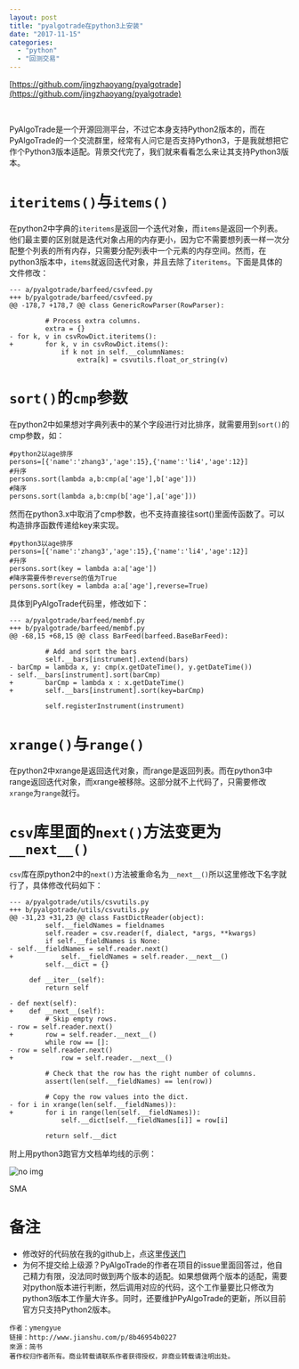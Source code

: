 ```yaml
---
layout: post
title: "pyalgotrade在python3上安装"
date: "2017-11-15"
categories: 
  - "python"
  - "回测交易"
---
```


[https://github.com/jingzhaoyang/pyalgotrade](https://github.com/jingzhaoyang/pyalgotrade)

 

PyAlgoTrade是一个开源回测平台，不过它本身支持Python2版本的，而在PyAlgoTrade的一个交流群里，经常有人问它是否支持Python3，于是我就想把它作个Python3版本适配。背景交代完了，我们就来看看怎么来让其支持Python3版本。

# `iteritems()`与`items()`

在python2中字典的`iteritems`是返回一个迭代对象，而`items`是返回一个列表。他们最主要的区别就是迭代对象占用的内存更小，因为它不需要想列表一样一次分配整个列表的所有内存，只需要分配列表中一个元素的内存空间。然而，在python3版本中，`items`就返回迭代对象，并且去除了`iteritems`。下面是具体的文件修改：

```
--- a/pyalgotrade/barfeed/csvfeed.py
+++ b/pyalgotrade/barfeed/csvfeed.py
@@ -178,7 +178,7 @@ class GenericRowParser(RowParser):

         # Process extra columns.
         extra = {}
- for k, v in csvRowDict.iteritems():
+        for k, v in csvRowDict.items():
             if k not in self.__columnNames:
                 extra[k] = csvutils.float_or_string(v)
```

# `sort()`的`cmp`参数

在python2中如果想对字典列表中的某个字段进行对比排序，就需要用到`sort()`的cmp参数，如：

```
#python2以age排序
persons=[{'name':'zhang3','age':15},{'name':'li4','age':12}]
#升序
persons.sort(lambda a,b:cmp(a['age'],b['age']))
#降序
persons.sort(lambda a,b:cmp(b['age'],a['age']))
```

然而在python3.x中取消了cmp参数，也不支持直接往sort()里面传函数了。可以构造排序函数传递给key来实现。

```
#python3以age排序
persons=[{'name':'zhang3','age':15},{'name':'li4','age':12}]
#升序
persons.sort(key = lambda a:a['age'])
#降序需要传参reverse的值为True
persons.sort(key = lambda a:a['age'],reverse=True)
```

具体到PyAlgoTrade代码里，修改如下：

```
--- a/pyalgotrade/barfeed/membf.py
+++ b/pyalgotrade/barfeed/membf.py
@@ -68,15 +68,15 @@ class BarFeed(barfeed.BaseBarFeed):

         # Add and sort the bars
         self.__bars[instrument].extend(bars)
- barCmp = lambda x, y: cmp(x.getDateTime(), y.getDateTime())
- self.__bars[instrument].sort(barCmp)
+        barCmp = lambda x : x.getDateTime()
+        self.__bars[instrument].sort(key=barCmp)

         self.registerInstrument(instrument)
```

# `xrange()`与`range()`

在python2中xrange是返回迭代对象，而range是返回列表。而在python3中range返回迭代对象，而xrange被移除。这部分就不上代码了，只需要修改`xrange`为`range`就行。

# `csv`库里面的`next()`方法变更为`__next__()`

`csv`库在原python2中的`next()`方法被重命名为`__next__()`所以这里修改下名字就行了，具体修改代码如下：

```
--- a/pyalgotrade/utils/csvutils.py
+++ b/pyalgotrade/utils/csvutils.py
@@ -31,23 +31,23 @@ class FastDictReader(object):
         self.__fieldNames = fieldnames
         self.reader = csv.reader(f, dialect, *args, **kwargs)
         if self.__fieldNames is None:
- self.__fieldNames = self.reader.next()
+            self.__fieldNames = self.reader.__next__()
         self.__dict = {}

     def __iter__(self):
         return self

- def next(self):
+    def __next__(self):
         # Skip empty rows.
- row = self.reader.next()
+        row = self.reader.__next__()
         while row == []:
- row = self.reader.next()
+            row = self.reader.__next__()

         # Check that the row has the right number of columns.
         assert(len(self.__fieldNames) == len(row))

         # Copy the row values into the dict.
- for i in xrange(len(self.__fieldNames)):
+        for i in range(len(self.__fieldNames)):
             self.__dict[self.__fieldNames[i]] = row[i]

         return self.__dict
```

附上用python3跑官方文档单均线的示例：

![no img](http://upload-images.jianshu.io/upload_images/1924769-630e249d245790b1.png?imageMogr2/auto-orient/strip%7CimageView2/2/w/1240)

SMA

# 备注

- 修改好的代码放在我的github上，点这里[传送门](https://github.com/jingzhaoyang/pyalgotrade)
- 为何不提交给上级源？PyAlgoTrade的作者在项目的issue里面回答过，他自己精力有限，没法同时做到两个版本的适配。如果想做两个版本的适配，需要对python版本进行判断，然后调用对应的代码，这个工作量要比只修改为python3版本工作量大许多。同时，还要维护PyAlgoTrade的更新，所以目前官方只支持Python2版本。

```
作者：ymengyue
链接：http://www.jianshu.com/p/8b46954b0227
來源：简书
著作权归作者所有。商业转载请联系作者获得授权，非商业转载请注明出处。
```
